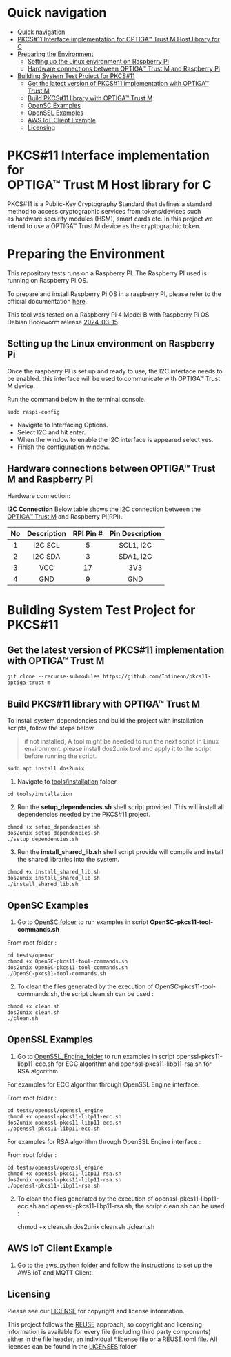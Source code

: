 <!--
SPDX-FileCopyrightText: 2024 Infineon Technologies AG

SPDX-License-Identifier: MIT
-->

# Quick navigation

- [Quick navigation](#quick-navigation)
- [PKCS#11 Interface implementation for OPTIGA™ Trust M Host library for C](#pkcs11-interface-implementation-for-optiga-trust-m-host-library-for-c)
- [Preparing the Environment](#preparing-the-environment)
  - [Setting up the Linux environment on Raspberry Pi](#setting-up-the-linux-environment-on-raspberry-pi)
  - [Hardware connections between OPTIGA™ Trust M and Raspberry Pi](#hardware-connections-between-optiga-trust-m-and-raspberry-pi)
- [Building System Test Project for PKCS#11](#building-system-test-project-for-pkcs11)
  - [Get the latest version of PKCS#11 implementation with OPTIGA™ Trust M](#get-the-latest-version-of-pkcs11-implementation-with-optiga-trust-m)
  - [Build PKCS#11 library with OPTIGA™ Trust M](#build-pkcs11-library-with-optiga-trust-m)
  - [OpenSC Examples](#opensc-examples)
  - [OpenSSL Examples](#openssl-examples)
  - [AWS IoT Client Example](#aws-iot-client-example)
  - [Licensing](#licensing)

# PKCS#11 Interface implementation for </br>OPTIGA™ Trust M Host library for C

PKCS#11 is a Public-Key Cryptography Standard that defines a standard method to access cryptographic services from tokens/devices such as hardware security modules (HSM), smart cards etc. In this project we intend to use a OPTIGA™ Trust M device as the cryptographic token.

# Preparing the Environment

This repository tests runs on a Raspberry PI. The Raspberry PI used is running on Raspberry Pi OS.

To prepare and install Raspberry Pi OS in a raspberry PI, please refer to the official documentation [here](https://www.raspberrypi.com/documentation/computers/getting-started.html).

This tool was tested on a Raspberry Pi 4 Model B with Raspberry Pi OS Debian Bookworm release [2024-03-15](https://downloads.raspberrypi.org/raspios_arm64/images/raspios_arm64-2024-03-15/).

## Setting up the Linux environment on Raspberry Pi

Once the raspberry PI is set up and ready to use, the I2C interface needs to be enabled. this interface will be used to communicate with OPTIGA™ Trust M device.

Run the command below in the terminal console.
```console
sudo raspi-config
```
* Navigate to Interfacing Options.
* Select I2C and hit enter.
* When the window to enable the I2C interface is appeared select yes.
* Finish the configuration window.


## Hardware connections between OPTIGA™ Trust M and Raspberry Pi

Hardware connection:

**I2C Connection**
    Below table shows the I2C connection between the [OPTIGA™ Trust M](https://www.infineon.com/cms/en/product/evaluation-boards/s2go-security-optiga-m/) and Raspberry Pi(RPI).

| No       			| Description		| RPI Pin # | Pin Description |
| :-------------: | :----------: | :-----------: | :-----------: |
| 1| I2C SCL  | 5 |SCL1, I2C    |
| 2| I2C SDA   | 3 | SDA1, I2C    |
| 3 | VCC   | 17 | 3V3 |
| 4 | GND   | 9 | GND    |


# Building System Test Project for PKCS#11

## Get the latest version of PKCS#11 implementation with OPTIGA™ Trust M

	git clone --recurse-submodules https://github.com/Infineon/pkcs11-optiga-trust-m

## Build PKCS#11 library with OPTIGA™ Trust M

To Install system dependencies and build the project with installation scripts, follow the steps below.

> if not installed, A tool might be needed to run the next script in Linux environment. please install dos2unix tool and apply it to the script before running the script.
```
sudo apt install dos2unix
```

1. Navigate to [tools/installation](tools/installation/) folder.

```console
cd tools/installation
```

2. Run the **setup_dependencies.sh** shell script provided. This will install all dependencies needed by the PKCS#11 project.

```console
chmod +x setup_dependencies.sh
dos2unix setup_dependencies.sh
./setup_dependencies.sh
```

3. Run the **install_shared_lib.sh** shell script provide will compile and install the shared libraries into the system.

```console
chmod +x install_shared_lib.sh
dos2unix install_shared_lib.sh
./install_shared_lib.sh
```

## OpenSC Examples

1. Go to [OpenSC folder](./tests/opensc) to run examples in script **OpenSC-pkcs11-tool-commands.sh**


From root folder :

```console
cd tests/opensc
chmod +x OpenSC-pkcs11-tool-commands.sh
dos2unix OpenSC-pkcs11-tool-commands.sh
./OpenSC-pkcs11-tool-commands.sh
```

2. To clean the files generated by the execution of OpenSC-pkcs11-tool-commands.sh, the script clean.sh can be used :


```console
chmod +x clean.sh
dos2unix clean.sh
./clean.sh
```

## OpenSSL Examples

1. Go to  [OpenSSL_Engine_folder](./tests/openssl/openssl_engine)  to run examples in script openssl-pkcs11-libp11-ecc.sh for ECC algorithm and openssl-pkcs11-libp11-rsa.sh for RSA algorithm.

For examples for ECC algorithm through OpenSSL Engine interface:

From root folder :

    cd tests/openssl/openssl_engine
    chmod +x openssl-pkcs11-libp11-ecc.sh
    dos2unix openssl-pkcs11-libp11-ecc.sh
    ./openssl-pkcs11-libp11-ecc.sh

For examples for RSA algorithm through OpenSSL Engine interface :

From root folder :

```
cd tests/openssl/openssl_engine
chmod +x openssl-pkcs11-libp11-rsa.sh
dos2unix openssl-pkcs11-libp11-rsa.sh
./openssl-pkcs11-libp11-rsa.sh
```

2. To clean the files generated by the execution of openssl-pkcs11-libp11-ecc.sh and openssl-pkcs11-libp11-rsa.sh, the script clean.sh can be used :

    chmod +x clean.sh
    dos2unix clean.sh
    ./clean.sh

## AWS IoT Client Example

1. Go to the [aws_python folder](./tests/aws_python) and follow the instructions to set up the AWS IoT and MQTT Client.

## Licensing

Please see our [LICENSE](LICENSE) for copyright and license information.

This project follows the [REUSE](https://reuse.software/) approach, so copyright and licensing information is
available for every file (including third party components) either in the file header, an individual *.license file or
a REUSE.toml file. All licenses can be found in the [LICENSES](LICENSES) folder.